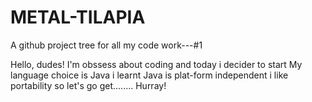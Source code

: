 # METAL-TILAPIA
A github project tree for all my code work---#1







Hello, dudes!
I'm obssess about coding 
and today i decider to start 
My language choice is Java
i learnt Java is plat-form independent
i like portability
so let's go get........
Hurray!
